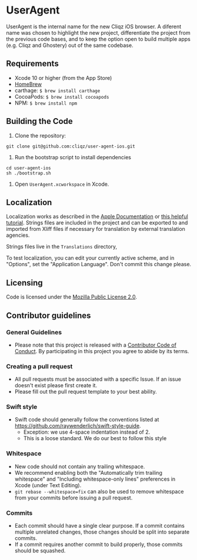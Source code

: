 # UserAgent

UserAgent is the internal name for the new Cliqz iOS browser. A diferent name was chosen to highlight the new project, differentiate the project from the previous code bases, and to keep the option open to build multiple apps (e.g. Cliqz and Ghostery) out of the same codebase. 

## Requirements

- Xcode 10 or higher (from the App Store)
- [HomeBrew](https://brew.sh/)
- carthage: `$ brew install carthage`
- CocoaPods: `$ brew install cocoapods`
- NPM: `$ brew install npm`


## Building the Code

1. Clone the repository:
```shell
git clone git@github.com:cliqz/user-agent-ios.git
```
1. Run the bootstrap script to install dependencies
```shell
cd user-agent-ios
sh ./bootstrap.sh
```
1. Open `UserAgent.xcworkspace` in Xcode.

## Localization
Localization works as described in the [Apple Documentation](https://developer.apple.com/library/archive/documentation/MacOSX/Conceptual/BPInternational/LocalizingYourApp/LocalizingYourApp.html) or [this helpful tutorial](https://medium.com/swift-india/localize-your-apps-to-support-multiple-languages-ios-localization-ac7b612dbc58). Strings files are included in the project and can be exported to and imported from Xliff files if necessary for translation by external translation agencies.

Strings files live in the `Translations` directory,

To test localization, you can edit your currently active scheme, and in "Options", set the "Application Language". Don't commit this change please.

## Licensing

Code is licensed under the [Mozilla Public License 2.0](https://github.com/cliqz/user-agent-ios/blob/develop/LICENSE).

## Contributor guidelines

### General Guidelines
* Please note that this project is released with a [Contributor Code of Conduct](https://github.com/cliqz/user-agent-ios/blob/develop/CODE_OF_CONDUCT.md). By participating in this project you agree to abide by its terms.

### Creating a pull request
* All pull requests must be associated with a specific Issue. If an issue doesn't exist please first create it.
* Please fill out the pull request template to your best ability.

### Swift style
* Swift code should generally follow the conventions listed at https://github.com/raywenderlich/swift-style-guide.
  * Exception: we use 4-space indentation instead of 2.
  * This is a loose standard. We do our best to follow this style

### Whitespace
* New code should not contain any trailing whitespace.
* We recommend enabling both the "Automatically trim trailing whitespace" and "Including whitespace-only lines" preferences in Xcode (under Text Editing).
* <code>git rebase --whitespace=fix</code> can also be used to remove whitespace from your commits before issuing a pull request.

### Commits
* Each commit should have a single clear purpose. If a commit contains multiple unrelated changes, those changes should be split into separate commits.
* If a commit requires another commit to build properly, those commits should be squashed.
